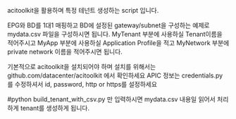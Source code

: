 acitoolkit을 활용하며 특정 테넌트 생성하는 script 입니다.

EPG와 BD를 1대1 매핑하고 BD에 설정된 gateway/subnet을 구성하는 예제로 mydata.csv 파일을 구성하시면 됩니다.
MyTenant 부분에 사용하실 Tenant이름을 적어주시고 
MyApp 부분에 사용하실 Application Profile을 적고
MyNetwork 부분에 private network 이름을 적어주시면 됩니다.


기본적으로 acitoolkit을 설치되어야 하며 설치를 위해서는 github.com/datacenter/acitoolkit 에서 확인하세요 
APIC 정보는 credentials.py 를 수정하셔서 id, password, http or https를 설정하세요 

#python build_tenant_with_csv.py 만 입력하시면 mydata.csv 내용일 읽어서 처리하게 tenant를 생성하게 됩니다. 
